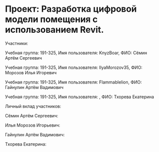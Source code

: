 # Проект: Разработка цифровой модели помещения с использованием Revit.








Участники:

Учебная группа: 191-325, Имя пользователя: KnyzBoar, ФИО: Сёмин Артём Сергеевич

Учебная группа: 191-325, Имя пользователя: IlyaMorozov35, ФИО: Морозов Илья Игоревич

Учебная группа: 191-325, Имя пользователя: Flammablelion, ФИО: Гайнулин Артём Вадимович 

Учебная группа: 191-325, Имя пользователя:  , ФИО: Тхорева Екатерина 




Личный вклад участников:

Сёмин Артём Сергеевич:

Илья Морозов Игорьевич:

Гайнулин Артём Вадимович:

Тхорева Екатерина: 

